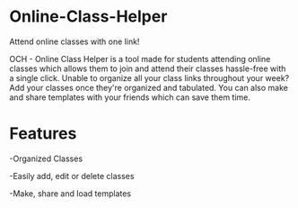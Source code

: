 # Online-Class-Helper
Attend online classes with one link!

OCH - Online Class Helper is a tool made for students attending online classes which allows them to join and attend their classes hassle-free with a single click. Unable to organize all your class links throughout your week? Add your classes once they're organized and tabulated. You can also make and share templates with your friends which can save them time.

# Features
-Organized Classes

-Easily add, edit or delete classes

-Make, share and load templates
